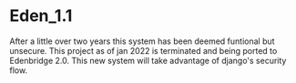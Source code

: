 # Eden_1.1
After a little over two years this system has been deemed funtional but unsecure. This project as of jan 2022 is terminated and being ported to Edenbridge 2.0. This new system will take advantage of django's security flow.
